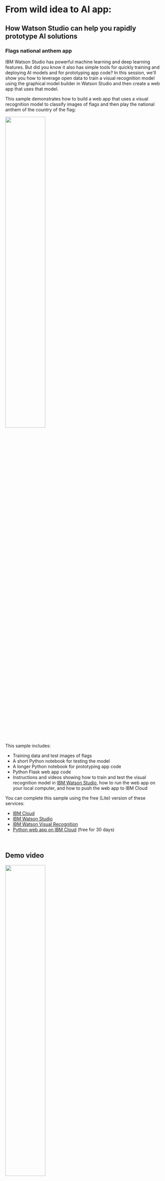 # From wild idea to AI app:
## How Watson Studio can help you rapidly prototype AI solutions
### Flags national anthem app

IBM Watson Studio has powerful machine learning and deep learning features. But did you know it also has simple tools for quickly training and deploying AI models and for prototyping app code? In this session, we'll show you how to leverage open data to train a visual recognition model using the graphical model builder in Watson Studio and then create a web app that uses that model.

This sample demonstrates how to build a web app that uses a visual recognition model to classify images of flags and then play the national anthem of the country of the flag:

<img src="instructions/train-flags-model.png" width="50%"/>

This sample includes:
- Training data and test images of flags
- A short Python notebook for testing the model 
- A longer Python notebook for prototyping app code
- Python Flask web app code
- Instructions and videos showing how to train and test the visual recognition model in [IBM Watson Studio](https://cloud.ibm.com/catalog/services/watson-studio), how to run the web app on your local computer, and how to push the web app to IBM Cloud

You can complete this sample using the free (Lite) version of these services:
- [IBM Cloud](https://cloud.ibm.com/registration)
- [IBM Watson Studio](https://cloud.ibm.com/catalog/services/watson-studio)
- [IBM Watson Visual Recognition](https://cloud.ibm.com/catalog/services/visual-recognition)
- [Python web app on IBM Cloud](https://cloud.ibm.com/catalog/starters/python) (free for 30 days)

<p>&nbsp;</p>


## Demo video
<a href="https://youtu.be/OpXfZ4Cx02I"><img src="instructions/thumbnail-flags-demo-video.png" width="50%"/></a>

<p>&nbsp;</p>

## Instructions
These instructions describe how to build the sample web app with given, open source images for training and testing.

<p>&nbsp;</p>


### Prerequisites

<ol>
<li><p>Sign up for IBM Cloud: <a href="https://www.ibm.com/cloud/">IBM Cloud sign up</a></p></li>
<li><p>Create an instance of the IBM Watson Studio service on IBM Cloud: <a href="https://cloud.ibm.com/catalog/services/watson-studio">IBM Watson Studio</a></p></li>
<li><p>Create a project in Watson Studio:</p>
    <ol>
    <li>Go to https://dataplatform.cloud.ibm.com and log in (if you are not already logged in)</li>
    <li>Click <b>New project</b>, select <b>Visual Recognition</b>, and then follow the prompts to associate needed services with the project: IBM Cloud Object Storage and IBM Watson Visual Recognition.</li>
    </ol>
    <p>See also: <a href="https://dataplatform.cloud.ibm.com/docs/content/getting-started/projects.html">Creating projects</a></li>
<li><p>To be able to run the sample web app on your local computer, <a href="https://www.python.org">install Python</a></p>
    <ul>
    <li>Make sure to have the installer add Python to your environments variables</li>
    <li>Mac users, also install <code>pip</code> by issuing this command: <pre><code>sudo easy_install pip</code></pre></li>
    <li>Mac users, also add your user base binary directory to your path:
        <ol>
        <li>Find the user base binary directory by running this command: <pre><code>python -m site --user-base</code></pre></li>
        <li>Add your user base binary directory, with <code>/bin</code> appended, to the file <code>/etc/paths</code></li>
        </ol>
        <p>See: <a href="https://www.architectryan.com/2012/10/02/add-to-the-path-on-mac-os-x-mountain-lion">Complete instructions</a></p></li>
    </ul></li>
<li>To be able to push the sample web app to IBM Cloud, <a href="https://console.bluemix.net/docs/cli/reference/ibmcloud/download_cli.html#install_use">install the IBM Cloud CLI</a></li>
</ol>

<p>&nbsp;</p>


### Step 1: Collect training and test data

1. <p>Download these two .zip files to your local computer: <a href="flags-model/training_data">Training data</a></p>
2. <p>Download these 10 images to your local computer: <a href="flags-model/test_images">Test images</a></p>

#### About the sample training data and test images

- The sample training data includes 17 images of the American flag and 19 images of the Canadian flag
- The sample test images are 10 images that were not part of the training data

<table>
<tr>
  <td><img src="flags-model/test_images/alex-martinez-43505-unsplash.jpg" width="100"/></td>
  <td><img src="flags-model/test_images/torn-american-flag.jpg" width="100"/></td>
</tr>
<tr>
  <td><img src="flags-model/test_images/canada-1157521_1920.jpg" width="100"/></td>
  <td><img src="flags-model/test_images/heart-flag-canada.jpg" width="100"/></td>
</tr>
</table>

See the <a href="#credits">image credits and citations</a>

#### Tips and comments
- <p>With the IBM Watson Visual Recognition service, you can use images as small as 224 x 224 pixels with no loss of performance.  So, preprocessing training images to be 224 x 224  can make life easier (faster upload times, for example, than when using larger images.)</p>
- <p>The guidelines recommend including at least 50 training images in each class.  However, if you don't have 50 images for one or more classes, try to train the model with what you have, because it might work well enough for you.  (The sample training data here has 17 and 19 images for each of the two classes.)</p>
- <p>Including a negative class in training isn't always needed.  Experiment to determine what works best for your case.  (This sample does not include a negative class.)</p>

See: [IBM Watson Visual Recognition guidelines for good training](https://console.bluemix.net/docs/services/visual-recognition/customizing.html#customizing-guidelines-training)

<p>&nbsp;</p>


### Step 2: Create a visual recognition model in your Watson Studio project

1. <p>Click <b>Add to project</b> and then click <b>VISUAL RECOGNITION MODEL</b>.  Follow prompts to associate an instance of the IBM Visual Recognition service with your project.  This opens the visual recognition model builder.</p>
2. <p>Replace the name "Default Custom Model" with a name you choose.</p>
3. <p>In the data panel, drag and drop (or browse for) the two .zip files you downloaded in Step 1.</p>
4. <p>In the data panel, select all of the the .zip files and then click <b>Add to model</b>.</p>
5. <p>Rename each of the classes to remove <code>.zip</code> from the end of the name.</p>
7. <p>Click <b>Train model</b>.</p>

See also: <a href="https://dataplatform.cloud.ibm.com/docs/content/analyze-data/visual-recognition-train.html">Training a visual recognition model</a>

<p>&nbsp;</p>


### Step 3: Test the model in Watson Studio

1. <p>When training is complete, a link to the model details page is given in a message.  Click the link to go to the model details page.  (Alternatively, click on the model name in the <b>Assets</b> page of your project to get to the model details page.)</p>
2. <p>Click the <b>Test</b> tab.</p>
3. <p>Download these test images to your local computer: <a href="flags-model/test_images">Test images</a></p>
4. <p>Drag test images onto the test area for classification.</p>

<p>&nbsp;</p>


### Step 4: Work with your trained model in a notebook in Watson Studio

**Note:**  Both sample notebooks work in the FREE Python 3.5 environment in Watson Studio.

#### 4.1

<ol>
<li><p>Add the first sample notebook, <code>flags-test-notebook</code>, to your project:</p>
    <ol>
    <li>Click <b>Add to project</b> and then click <b>NOTEBOOK</b></li>
    <li>Click the tab labeled <b>From URL</b></li>
    <li>In the box labeled <b>Notebook URL</b>, paste the URL of this sample notebook: <a href="flags-notebooks/flags-test-notebook.ipynb"><code>flags-test-notebook</code></a></li>
    <li>Give the notebook a name</li>
    <li>Click <b>Create Notebook</b></li>
    </ol></li>
<li><p>Paste your model ID and credentials into the notebook:</p>
    <ol>
    <li>From the <b>Services</b> sub-menu of the main, navigation menu, open <b>Watson Services</b> in a new browser tab</li>
      <li>Beside your instance of the IBM Watson Visual Recognition service, click <b>Launch tool</b></li>
      <li>In the <b>Overview</b> tab, scroll down to find the model you created in Step 2, and then copy the model ID</li>
      <li>Paste the model ID in the notebook where needed</li>
      <li>Back in the <b>Credentials</b> tab of the Visual Recognition tool, create some test credentials, and then copy the <code>apikey</code> value</li>
      <li>Paste the apikey in the notebook where needed</li>
    </ol></li>
<li><p>Read, explore, and run the cells of the sample notebook.  Learn how to use the Watson Visual Recognition Python client to classify test images.</p></li>
</ol>

#### 4.2

Repeat the steps in 4.1 with the second sample notebook, `flags-app-code-notebook`.

In this notebook, you can see some how to define some functions that will be needed in the sample Python web app.

See also:
- [Notebooks in Watson Studio](https://dataplatform.cloud.ibm.com/docs/content/analyze-data/notebooks-parent.html)
- [IBM Watson Visual Recognition API](https://cloud.ibm.com/apidocs/visual-recognition?code=python)

**Demo video**

<a href="https://youtu.be/hFH0jgfvX8M"><img src="instructions/thumbnail-flags-notebook-video.png" width="50%"/></a>

<p>&nbsp;</p>


### Step 5: Copy prototype code into a web app

1. <p>Download and unzip the sample app from here: <a href="flags-web-app/flags-web-app.zip">Sample Python Flask web app</a></p>
2. <p>In the file <code>server.py</code>, paste your model ID and credentials (just like in the sample notebooks)</p>
3. <p>Notice that the functions <code>getKey</code>, <code>getTopClass</code>, and <code>classifyFlag</code> that were prototyped in the notebook are used in the file <code>server.py</code></p>

#### Sample file highlights
<table>
<tr>
  <th>File</th>
  <th>Description</th>
</tr>
<tr>
  <td><code>README.md</code></td>
  <td>Instructions for running the app locally and pushing the app to IBM Cloud</td>
</tr>
<tr>
  <td><code>server.py</code></td>
  <td>Python Flask server code for the app</td>
</tr>
<tr>
  <td><code>static/index.html</code></td>
  <td>HTML and Javascript (AJAX) for the web page interface of the app</td>
</tr>
<tr>
  <td><code>static/css/styles.css</code></td>
  <td>Controls the appearance of the web page</td>
</tr>
<tr>
  <td><code>static/audio/*.wav</code></td>
  <td>Audio for indicating classification results</td>
</tr>
</table>

**Demo video**

<a href=""><img src="instructions/thumbnail-copy-code.png" width="300px"/></a>

<p>&nbsp;</p>


### Step 6: Run the app on your local computer

1. Open a command prompt and then navigate to the directory containing the file <code>server.py</code>
2. From the command line, start the Python Flask server by issuing the following command: <pre><code>python server.py</code></pre>
3. Open a web browser to: [http://localhost:8000/](http://localhost:8000)
4. Classify one of the test images

**Demo video**

<a href=""><img src="instructions/thumbnail-local.png" width="300px"/></a>

<p>&nbsp;</p>


### Step 7: Push the app to the public cloud

<ol>
  <li><p>In IBM Cloud, create a Python Flask Cloud Foundry app, size 128 MB: <a href="https://console.bluemix.net/catalog/starters/python">Python Flask starter app</a></p></li>
  <li><p>In the local file named <code>manifest.yml</code>, replace <code>app-name</code> with the name you chose for your Python Flask app starter:
<pre><code>applications:
- name: app-name
  memory: 128M
</code></pre></p></li>
<li><p>In the local file named <code>setup.py</code>, replace <code>app-name</code> with the name you chose for your Python Flask app starter:
<pre><code>setup(
    name='app-name',
    version='1.0.0',
...
</code></pre></p></li>
  <li><p>On the command line, login to your IBM Cloud account by issuing the following command:
<pre><code>ibmcloud login
</code></pre></p></li>
  <li><p>On the command line, target the CloudFoundry API endpoint by issuing the following command:
<pre><code>ibmcloud target --cf
</code></pre></p></li>
  <li><p>On the command line, from the app working directory (where the file server.py is located)
push your app to IBM Cloud by issuing the following command:
<pre><code>ibmcloud app push
</code></pre></p></li>
</ol>

<a id="credits"></a>
<p>&nbsp;</p>


# Image credits and citations

#### Images from Unsplash (https://unsplash.com/license)
- Photo by Joshua Hoehne (https://unsplash.com/photos/pSSYVe4rcs0)
- Photo by Joshua Hoehne (https://unsplash.com/photos/7s1j-DZ5KYQ)
- Photo by DAVIDCOHEN (https://unsplash.com/photos/7lmq5Gniypg)
- Photo by Jordhan Madec (https://unsplash.com/photos/0RMgorRDQQY)
- Photo by Anthony DELANOIX (https://unsplash.com/photos/nxpw92fiGw8)
- Photo by Jp Valery (https://unsplash.com/photos/-ph1Fqhx5Ko)
- Photo by Matt Botsford (https://unsplash.com/photos/Jf4lKpDgklI)
- Photo by Alex Martinez (https://unsplash.com/photos/G0SLCrt5OCY)
- Photo by Marco Krenn (https://unsplash.com/photos/iVtNNdvhldA)
- Photo by Jordan Crawford (https://unsplash.com/photos/aE94tJ61F1E)
- Photo by Raúl Nájera (https://unsplash.com/photos/TAqspfWom04)
- Photo by Adam Birkett (https://unsplash.com/photos/Zf4NoRKEhtE)
- Photo by Kevin Morris (https://unsplash.com/photos/yB5PHCOgPeo)
- Photo by Cal Engel (https://unsplash.com/photos/4IzblBCtVyk)
- Photo by Valentino Funghi (https://unsplash.com/photos/fUWCe_pPPY0)
- Photo by Jacob Morrison (https://unsplash.com/photos/-RO2DFPl7wE)
- Photo by Cris DiNoto (https://unsplash.com/photos/OiQUrC4pgZc)
- Photo by Jonathan Denney (https://unsplash.com/photos/Ds0xACooELY)
- Photo by Pam Menegakis (https://unsplash.com/photos/Qp4VpgQ7-KM)
- Photo by Hermes Rivera (https://unsplash.com/photos/ahHn48-zKWo)


#### Images licences under CC0 Public Domain
- https://www.publicdomainpictures.net/en/view-image.php?image=86181&picture=heart-flag-canada
- https://www.publicdomainpictures.net/en/view-image.php?image=56959&picture=canadian-flag
- https://www.publicdomainpictures.net/en/view-image.php?image=87954&picture=torn-american-flag
- https://pixabay.com/en/canadian-flag-canada-maple-country-1229484/
- https://pixabay.com/en/flag-canadian-country-nation-220052/
- https://pixabay.com/en/canada-north-america-national-flag-1157521/
- https://pixabay.com/en/canada-hand-flag-country-pride-649858/
- https://pixabay.com/en/canada-flag-hdr-2262774/
- https://pixabay.com/en/flag-canada-red-white-canadian-472394/
- https://pixabay.com/en/international-flag-liberia-2694616/


#### Images from Country Flags (https://www.countryflags.com/en/), part of roll-up (https://www.roll-up.com/en/)
- canada-flag-medium.jpg (https://www.countryflags.com/en/canada-flag-image.html)
- canada-flag-wave-medium.jpg (https://www.countryflags.com/en/canada-flag-image.html)
- canada-flag-waving-medium.jpg (https://www.countryflags.com/en/canada-flag-image.html)
- canada-flag-heart-3d-medium.jpg (https://www.countryflags.com/en/canada-flag-image.html)
